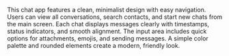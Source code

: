 This chat app features a clean, minimalist design with easy navigation.
Users can view all conversations, search contacts, and start new chats from the main screen.
Each chat displays messages clearly with timestamps, status indicators, and smooth alignment.
The input area includes quick options for attachments, emojis, and sending messages.
A simple color palette and rounded elements create a modern, friendly look.
